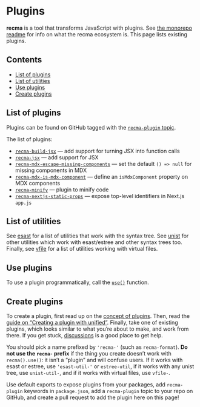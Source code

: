 # Plugins

**recma** is a tool that transforms JavaScript with plugins.
See [the monorepo readme][github-recma] for info on what the recma ecosystem
is.
This page lists existing plugins.

## Contents

* [List of plugins](#list-of-plugins)
* [List of utilities](#list-of-utilities)
* [Use plugins](#use-plugins)
* [Create plugins](#create-plugins)

## List of plugins

Plugins can be found on GitHub tagged with the
[`recma-plugin` topic][github-topic-plugin].

The list of plugins:

* [`recma-build-jsx`](https://github.com/mdx-js/recma/tree/main/packages/recma-build-jsx)
  — add support for turning JSX into function calls
* [`recma-jsx`](https://github.com/mdx-js/recma/tree/main/packages/recma-jsx)
  — add support for JSX
* [`recma-mdx-escape-missing-components`](https://github.com/ipikuka/recma-mdx-escape-missing-components)
  — set the default `() => null` for missing components in MDX
* [`recma-mdx-is-mdx-component`](https://github.com/remcohaszing/recma-mdx-is-mdx-component)
  — define an `isMdxComponent` property on MDX components
* [`recma-minify`](https://github.com/mdx-js/recma/tree/main/packages/recma-minify)
  — plugin to minify code
* [`recma-nextjs-static-props`](https://github.com/remcohaszing/recma-nextjs-static-props)
  — expose top-level identifiers in Next.js `app.js`

## List of utilities

See [esast][github-esast-utilities] for a list of utilities that work with the
syntax tree.
See [unist][github-unist-utilities] for other utilities which work with
esast/estree and other syntax trees too.
Finally,
see [vfile][github-vfile-utilities] for a list of utilities working with
virtual files.

## Use plugins

To use a plugin programmatically,
call the [`use()`][github-unified-use] function.

## Create plugins

To create a plugin,
first read up on the [concept of plugins][github-unified-plugins].
Then,
read the
[guide on “Creating a plugin with unified”][unified-guide-create-a-plugin].
Finally,
take one of existing plugins,
which looks similar to what you’re about to make,
and work from there.
If you get stuck,
[discussions][github-mdx-discussions] is a good place to get help.

You should pick a name prefixed by `'recma-'` (such as `recma-format`).
**Do not use the `recma-` prefix** if the thing you create doesn’t work with
`recma().use()`: it isn’t a “plugin” and will confuse users.
If it works with esast or estree,
use `'esast-util-'` or `estree-util`,
if it works with any unist tree,
use `unist-util-`,
and if it works with virtual files,
use `vfile-`.

Use default exports to expose plugins from your packages,
add `recma-plugin` keywords in `package.json`,
add a `recma-plugin` topic to your repo on GitHub,
and create a pull request to add the plugin here on this page!

<!--Definitions:-->

[github-esast-utilities]: https://github.com/syntax-tree/esast#list-of-utilities

[github-mdx-discussions]: https://github.com/mdx-js/recma/discussions

[github-recma]: https://github.com/mdx-js/recma

[github-topic-plugin]: https://github.com/topics/recma-plugin

[github-unified-plugins]: https://github.com/unifiedjs/unified#plugin

[github-unified-use]: https://github.com/unifiedjs/unified#processoruseplugin-options

[github-unist-utilities]: https://github.com/syntax-tree/unist#unist-utilities

[github-vfile-utilities]: https://github.com/vfile/vfile#utilities

[unified-guide-create-a-plugin]: https://unifiedjs.com/learn/guide/create-a-plugin/
